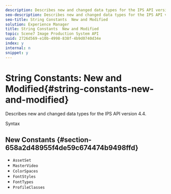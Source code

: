 ```yaml
---
description: Describes new and changed data types for the IPS API version 4.4.
seo-description: Describes new and changed data types for the IPS API version 4.4.
seo-title: String Constants  New and Modified
solution: Experience Manager
title: String Constants  New and Modified
topic: Scene7 Image Production System API
uuid: 2726d569-e10b-4998-838f-4b9d0740d34e
index: y
internal: n
snippet: y
---
```


# String Constants: New and Modified{#string-constants-new-and-modified}

Describes new and changed data types for the IPS API version 4.4.

 Syntax 

## New Constants {#section-658a2d48955f4de59c674474b9498ffd}

* `AssetSet` 
* `MasterVideo` 
* `ColorSpaces` 
* `FontStyles` 
* `FontTypes` 
* `ProfileClasses`

<!--
Note: Can't tell from original docs if these are new or changes. Calling 'em new by default.
-->

